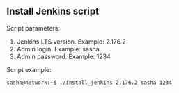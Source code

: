 ## Install Jenkins script

Script parameters:
1) Jenkins LTS version. Example: 2.176.2
2) Admin login. Example: sasha
3) Admin password. Example: 1234

Script example:

```
sasha@network:~$ ./install_jenkins 2.176.2 sasha 1234
```
